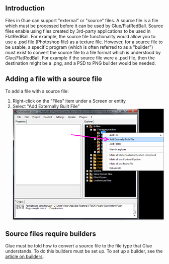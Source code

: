 ## Introduction

Files in Glue can support "external" or "source" files. A source file is a file which must be processed before it can be used by Glue/FlatRedBall. Source files enable using files created by 3rd-party applications to be used in FlatRedBall. For example, the source file functionality would allow you to use a .psd file (Photoshop file) as a texture file. However, for a source file to be usable, a specific program (which is often referred to as a "builder") must exist to convert the source file to a file format which is understood by Glue/FlatRedBall. For example if the source file were a .psd file, then the destination might be a .png, and a PSD to PNG builder would be needed.

## Adding a file with a source file

To add a file with a source file:

1.  Right-click on the "Files" item under a Screen or entity
2.  Select "Add Externally Built File"![AddExternallyBuiltFile.png](/media/migrated_media-AddExternallyBuiltFile.png)

## Source files require builders

Glue must be told how to convert a source file to the file type that Glue understands. To do this builders must be set up. To set up a builder, see the [article on builders](/frb/docs/index.php?title=Glue:Reference:Menu:Settings:File_Build_Tools "Glue:Reference:Menu:Settings:File Build Tools").
